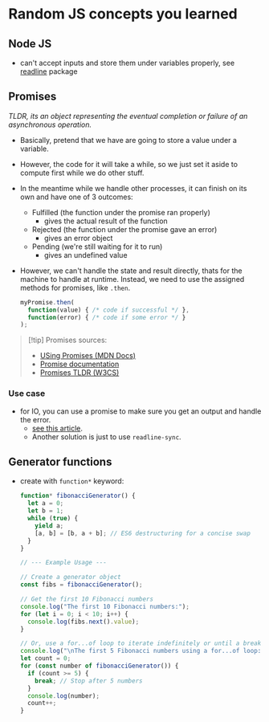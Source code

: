 # Random JS concepts you learned

## Node JS

- can't accept inputs and store them under variables properly, see [readline](https://nodejs.org/en/learn/command-line/accept-input-from-the-command-line-in-nodejs) package

## Promises

*TLDR, its an object representing the eventual completion or failure of an asynchronous operation.*

- Basically, pretend that we have are going to store a value under a variable.
- However, the code for it will take a while, so we just set it aside to compute first while we do other stuff.

- In the meantime while we handle other processes, it can finish on its own and have one of 3 outcomes:
    - Fulfilled (the function under the promise ran properly)
        - gives the actual result of the function
    - Rejected (the function under the promise gave an error)
        - gives an error object
    - Pending (we're still waiting for it to run)
        - gives an undefined value

- However, we can't handle the state and result directly, thats for the machine to handle at runtime. Instead, we need to use the assigned methods for promises, like `.then`.

    ```js
    myPromise.then(
      function(value) { /* code if successful */ },
      function(error) { /* code if some error */ }
    );
    ```

> [!tip] Promises sources:
>
> - [USing Promises (MDN Docs)](https://developer.mozilla.org/en-US/docs/Web/JavaScript/Guide/Using_promises)
> - [Promise documentation](https://developer.mozilla.org/en-US/docs/Web/JavaScript/Reference/Global_Objects/Promise)
> - [Promises TLDR (W3CS)](https://www.w3schools.com/js/js_promise.asp)

### Use case

- for IO, you can use a promise to make sure you get an output and handle the error.
    - [see this article](https://stackoverflow.com/questions/54468349/node-js-how-to-store-readline-answer-in-a-variable).
    - Another solution is just to use `readline-sync`.

## Generator functions

- create with `function*` keyword:

    ```js
    function* fibonacciGenerator() {
      let a = 0;
      let b = 1;
      while (true) {
        yield a;
        [a, b] = [b, a + b]; // ES6 destructuring for a concise swap
      }
    }

    // --- Example Usage ---

    // Create a generator object
    const fibs = fibonacciGenerator();

    // Get the first 10 Fibonacci numbers
    console.log("The first 10 Fibonacci numbers:");
    for (let i = 0; i < 10; i++) {
      console.log(fibs.next().value);
    }

    // Or, use a for...of loop to iterate indefinitely or until a break condition
    console.log("\nThe first 5 Fibonacci numbers using a for...of loop:");
    let count = 0;
    for (const number of fibonacciGenerator()) {
      if (count >= 5) {
        break; // Stop after 5 numbers
      }
      console.log(number);
      count++;
    }
    ```
